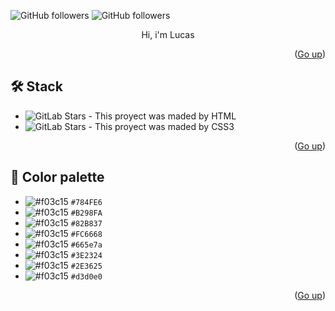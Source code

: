 
<a name="readme-top"></a>
![GitHub followers](https://img.shields.io/github/followers/TheDevLucas?style=for-the-badge)
![GitHub followers](https://img.shields.io/badge/Instagram-E4405F?style=for-the-badge&logo=instagram&logoColor=white)

<div align="center">

Hi, i'm Lucas

</div>



<p align="right">(<a href="#readme-top">Go up</a>)</p>

## 🛠️ Stack

- ![GitLab Stars](https://img.shields.io/badge/HTML5-E34F26?style=for-the-badge&logo=html5&logoColor=white) - This proyect was maded by HTML
- ![GitLab Stars](https://img.shields.io/badge/CSS3-1572B6?style=for-the-badge&logo=css3&logoColor=white) - This proyect was maded by CSS3

<p align="right">(<a href="#readme-top">Go up</a>)</p>

## 🎨 Color palette

- ![#f03c15](https://placehold.co/15x15/784FE6/784FE6.png) `#784FE6`
- ![#f03c15](https://placehold.co/15x15/B298FA/B298FA.png) `#B298FA`
- ![#f03c15](https://placehold.co/15x15/82B837/82B837.png) `#82B837`
- ![#f03c15](https://placehold.co/15x15/FC6668/FC6668.png) `#FC6668`
- ![#f03c15](https://placehold.co/15x15/665e7a/665e7a.png) `#665e7a`
- ![#f03c15](https://placehold.co/15x15/3E2324/3E2324.png) `#3E2324`
- ![#f03c15](https://placehold.co/15x15/2E3625/2E3625.png) `#2E3625`
- ![#f03c15](https://placehold.co/15x15/d3d0e0/d3d0e0.png) `#d3d0e0`

<p align="right">(<a href="#readme-top">Go up</a>)</p>
